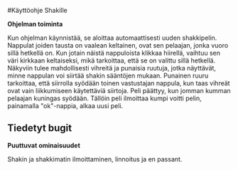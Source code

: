 #Käyttöohje Shakille

**Ohjelman toiminta**

Kun ohjelman käynnistää, se aloittaa automaattisesti uuden shakkipelin. 
Nappulat joiden tausta on vaalean keltainen, ovat sen pelaajan, jonka vuoro sillä hetkellä on. 
Kun jotain näistä nappuloista klikkaa hiirellä, vaihtuu sen väri kirkkaan keltaiseksi, mikä tarkoittaa, että se on valittu sillä hetkellä. 
Näkyviin tulee mahdollisesti vihreitä ja punaisia ruutuja, jotka näyttävät, minne nappulan voi siirtää shakin sääntöjen mukaan. 
Punainen ruuru tarkoittaa, että siirrolla syödään toinen vastustajan nappula, kun taas vihreät ovat vain liikkumiseen käytettäviä siirtoja. 
Peli päättyy, kun jomman kumman pelaajan kuningas syödään. 
Tällöin peli ilmoittaa kumpi voitti pelin, painamalla "ok"-nappia, alkaa uusi peli.

**Tiedetyt bugit**
-

**Puuttuvat ominaisuudet**

Shakin ja shakkimatin ilmoittaminen, linnoitus ja en passant.
